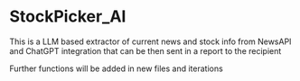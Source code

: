 # StockPicker_AI

This is a LLM based extractor of current news and stock info from NewsAPI and ChatGPT integration that can be then sent in a report to the recipient

Further functions will be added in new files and iterations

